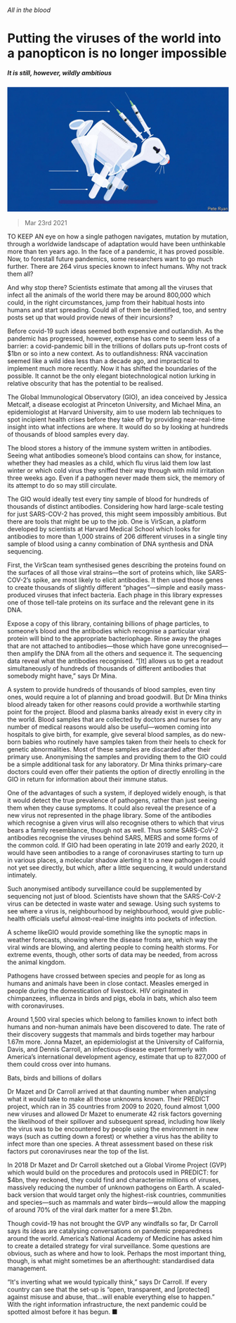 ###### All in the blood

# Putting the viruses of the world into a panopticon is no longer impossible 

##### It is still, however, wildly ambitious 

![image](images/20210327_tqd006.jpg) 

> Mar 23rd 2021 

TO KEEP AN eye on how a single pathogen navigates, mutation by mutation, through a worldwide landscape of adaptation would have been unthinkable more than ten years ago. In the face of a pandemic, it has proved possible. Now, to forestall future pandemics, some researchers want to go much further. There are 264 virus species known to infect humans. Why not track them all?

And why stop there? Scientists estimate that among all the viruses that infect all the animals of the world there may be around 800,000 which could, in the right circumstances, jump from their habitual hosts into humans and start spreading. Could all of them be identified, too, and sentry posts set up that would provide news of their incursions?


Before covid-19 such ideas seemed both expensive and outlandish. As the pandemic has progressed, however, expense has come to seem less of a barrier: a covid-pandemic bill in the trillions of dollars puts up-front costs of $1bn or so into a new context. As to outlandishness: RNA vaccination seemed like a wild idea less than a decade ago, and impractical to implement much more recently. Now it has shifted the boundaries of the possible. It cannot be the only elegant biotechnological notion lurking in relative obscurity that has the potential to be realised.

The Global Immunological Observatory (GIO), an idea conceived by Jessica Metcalf, a disease ecologist at Princeton University, and Michael Mina, an epidemiologist at Harvard University, aim to use modern lab techniques to spot incipient health crises before they take off by providing near-real-time insight into what infections are where. It would do so by looking at hundreds of thousands of blood samples every day.

The blood stores a history of the immune system written in antibodies. Seeing what antibodies someone’s blood contains can show, for instance, whether they had measles as a child, which flu virus laid them low last winter or which cold virus they sniffed their way through with mild irritation three weeks ago. Even if a pathogen never made them sick, the memory of its attempt to do so may still circulate.

The GIO would ideally test every tiny sample of blood for hundreds of thousands of distinct antibodies. Considering how hard large-scale testing for just SARS-COV-2 has proved, this might seem impossibly ambitious. But there are tools that might be up to the job. One is VirScan, a platform developed by scientists at Harvard Medical School which looks for antibodies to more than 1,000 strains of 206 different viruses in a single tiny sample of blood using a canny combination of DNA synthesis and DNA sequencing.

First, the VirScan team synthesised genes describing the proteins found on the surfaces of all those viral strains—the sort of proteins which, like SARS-COV-2’s spike, are most likely to elicit antibodies. It then used those genes to create thousands of slightly different “phages”—simple and easily mass-produced viruses that infect bacteria. Each phage in this library expresses one of those tell-tale proteins on its surface and the relevant gene in its DNA.

Expose a copy of this library, containing billions of phage particles, to someone’s blood and the antibodies which recognise a particular viral protein will bind to the appropriate bacteriophage. Rinse away the phages that are not attached to antibodies—those which have gone unrecognised—then amplify the DNA from all the others and sequence it. The sequencing data reveal what the antibodies recognised. “[It] allows us to get a readout simultaneously of hundreds of thousands of different antibodies that somebody might have,” says Dr Mina.

A system to provide hundreds of thousands of blood samples, even tiny ones, would require a lot of planning and broad goodwill. But Dr Mina thinks blood already taken for other reasons could provide a worthwhile starting point for the project. Blood and plasma banks already exist in every city in the world. Blood samples that are collected by doctors and nurses for any number of medical reasons would also be useful—women coming into hospitals to give birth, for example, give several blood samples, as do new-born babies who routinely have samples taken from their heels to check for genetic abnormalities. Most of these samples are discarded after their primary use. Anonymising the samples and providing them to the GIO could be a simple additional task for any laboratory. Dr Mina thinks primary-care doctors could even offer their patients the option of directly enrolling in the GIO in return for information about their immune status.

One of the advantages of such a system, if deployed widely enough, is that it would detect the true prevalence of pathogens, rather than just seeing them when they cause symptoms. It could also reveal the presence of a new virus not represented in the phage library. Some of the antibodies which recognise a given virus will also recognise others to which that virus bears a family resemblance, though not as well. Thus some SARS-CoV-2 antibodies recognise the viruses behind SARS, MERS and some forms of the common cold. If GIO had been operating in late 2019 and early 2020, it would have seen antibodies to a range of coronaviruses starting to turn up in various places, a molecular shadow alerting it to a new pathogen it could not yet see directly, but which, after a little sequencing, it would understand intimately.

Such anonymised antibody surveillance could be supplemented by sequencing not just of blood. Scientists have shown that the SARS-CoV-2 virus can be detected in waste water and sewage. Using such systems to see where a virus is, neighbourhood by neighbourhood, would give public-health officials useful almost-real-time insights into pockets of infection.

A scheme likeGIO would provide something like the synoptic maps in weather forecasts, showing where the disease fronts are, which way the viral winds are blowing, and alerting people to coming health storms. For extreme events, though, other sorts of data may be needed, from across the animal kingdom.

Pathogens have crossed between species and people for as long as humans and animals have been in close contact. Measles emerged in people during the domestication of livestock. HIV originated in chimpanzees, influenza in birds and pigs, ebola in bats, which also teem with coronaviruses.

Around 1,500 viral species which belong to families known to infect both humans and non-human animals have been discovered to date. The rate of their discovery suggests that mammals and birds together may harbour 1.67m more. Jonna Mazet, an epidemiologist at the University of California, Davis, and Dennis Carroll, an infectious-disease expert formerly with America’s international development agency, estimate that up to 827,000 of them could cross over into humans.

Bats, birds and billions of dollars

Dr Mazet and Dr Carroll arrived at that daunting number when analysing what it would take to make all those unknowns known. Their PREDICT project, which ran in 35 countries from 2009 to 2020, found almost 1,000 new viruses and allowed Dr Mazet to enumerate 42 risk factors governing the likelihood of their spillover and subsequent spread, including how likely the virus was to be encountered by people using the environment in new ways (such as cutting down a forest) or whether a virus has the ability to infect more than one species. A threat assessment based on these risk factors put coronaviruses near the top of the list.

In 2018 Dr Mazet and Dr Carroll sketched out a Global Virome Project (GVP) which would build on the procedures and protocols used in PREDICT: for $4bn, they reckoned, they could find and characterise millions of viruses, massively reducing the number of unknown pathogens on Earth. A scaled-back version that would target only the highest-risk countries, communities and species—such as mammals and water birds—would allow the mapping of around 70% of the viral dark matter for a mere $1.2bn.

Though covid-19 has not brought the GVP any windfalls so far, Dr Carroll says its ideas are catalysing conversations on pandemic preparedness around the world. America’s National Academy of Medicine has asked him to create a detailed strategy for viral surveillance. Some questions are obvious, such as where and how to look. Perhaps the most important thing, though, is what might sometimes be an afterthought: standardised data management.

“It's inverting what we would typically think,” says Dr Carroll. If every country can see that the set-up is “open, transparent, and [protected] against misuse and abuse, that…will enable everything else to happen.” With the right information infrastructure, the next pandemic could be spotted almost before it has begun. ■

